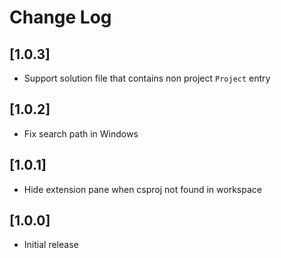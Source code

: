 # Change Log

## [1.0.3]

- Support solution file that contains non project `Project` entry

## [1.0.2]

- Fix search path in Windows

## [1.0.1]

- Hide extension pane when csproj not found in workspace

## [1.0.0]

- Initial release
